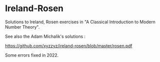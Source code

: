 # Ireland-Rosen
Solutions to Ireland, Rosen exercises in "A Classical Introduction to Modern Number Theory".

See also the Adam Michalik's solutions :

https://github.com/xyzzyz/ireland-rosen/blob/master/rosen.pdf

Some errors fixed in 2022.
